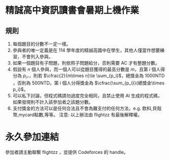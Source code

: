 # 精誠高中資訊讀書會暑期上機作業
## 規則
1. 每個題目的分數不一定一樣。 
2. 參與者的唯一定義是在 114 學年度的精誠高國中在學生，其他人僅當作想要練習，不會列入參與。
3. 如果一個題目有子問題，則依照子問題給分，否則需要 AC 才有整題分數。
4. 假設有 $n$ 個人參與，而一個人可以從題目獲得的最高分數是 $m$，且第 $i$ 個人得分為 $p_i，$，則若 $\cfrac{2}{m\times n}\le \sum_{p_i}$，總獎金為 1000NTD ，否則為 500NTD。第 $i$ 個人分得獎金為 $\cfrac{\sum_{p_i}}{總獎金\times p_i}$。
5. 可以私下討論，但程式碼請勿過度完全相同，且禁止使用 AI 生成的程式碼，如果發現則不計入該參加者之該題分數。
6. 支付獎金的方法可以是任何合法且不會為難支付的任何方法，e.g. 飲料,貝殼幣,mycard點數,等等。 
注意: 以上辦法由 flightzz 有最後解釋權。
# 永久參加連結
參加者請主動聯繫 flightzz ，並提供 Codeforces 的 handle。